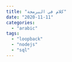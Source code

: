 ```yaml
---
title: "كلام في البرمجة"
date: "2020-11-11"
categories: 
  - "arabic"
tags: 
  - "loopback"
  - "nodejs"
  - "sql"
---
```



